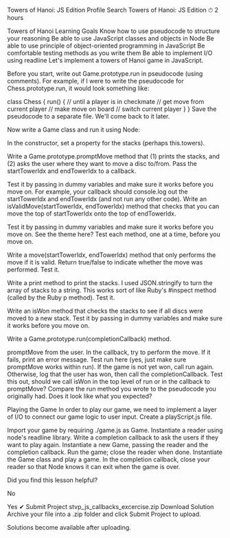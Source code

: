 
Towers of Hanoi: JS Edition
Profile
Search
Towers of Hanoi: JS Edition
⏱ 2 hours

Towers of Hanoi
Learning Goals
Know how to use pseudocode to structure your reasoning
Be able to use JavaScript classes and objects in Node
Be able to use principle of object-oriented programming in JavaScript
Be comfortable testing methods as you write them
Be able to implement I/O using readline
Let's implement a towers of Hanoi game in JavaScript.

Before you start, write out Game.prototype.run in pseudocode (using comments). For example, if I were to write the pseudocode for Chess.prototype.run, it would look something like:

class Chess {
  run() {
    // until a player is in checkmate
    // get move from current player
    // make move on board
    // switch current player
  }
}
Save the pseudocode to a separate file. We'll come back to it later.

Now write a Game class and run it using Node:

In the constructor, set a property for the stacks (perhaps this.towers).

Write a Game.prototype.promptMove method that (1) prints the stacks, and (2) asks the user where they want to move a disc to/from. Pass the startTowerIdx and endTowerIdx to a callback.

Test it by passing in dummy variables and make sure it works before you move on. For example, your callback should console.log out the startTowerIdx and endTowerIdx (and not run any other code).
Write an isValidMove(startTowerIdx, endTowerIdx) method that checks that you can move the top of startTowerIdx onto the top of endTowerIdx.

Test it by passing in dummy variables and make sure it works before you move on.
See the theme here? Test each method, one at a time, before you move on.

Write a move(startTowerIdx, endTowerIdx) method that only performs the move if it is valid. Return true/false to indicate whether the move was performed. Test it.

Write a print method to print the stacks. I used JSON.stringify to turn the array of stacks to a string. This works sort of like Ruby's #inspect method (called by the Ruby p method). Test it.

Write an isWon method that checks the stacks to see if all discs were moved to a new stack. Test it by passing in dummy variables and make sure it works before you move on.

Write a Game.prototype.run(completionCallback) method.

promptMove from the user.
In the callback, try to perform the move. If it fails, print an error message.
Test run here (yes, just make sure promptMove works within run).
If the game is not yet won, call run again.
Otherwise, log that the user has won, then call the completionCallback.
Test this out, should we call isWon in the top level of run or in the callback to promptMove?
Compare the run method you wrote to the pseudocode you originally had. Does it look like what you expected?

Playing the Game
In order to play our game, we need to implement a layer of I/O to connect our game logic to user input. Create a playScript.js file.

Import your game by requiring ./game.js as Game.
Instantiate a reader using node's readline library.
Write a completion callback to ask the users if they want to play again.
Instantiate a new Game, passing the reader and the completion callback.
Run the game; close the reader when done.
Instantiate the Game class and play a game. In the completion callback, close your reader so that Node knows it can exit when the game is over.

Did you find this lesson helpful?

No

Yes
✔︎ Submit Project
stvp_js_callbacks_excercise.zip
Download Solution
Archive your file into a .zip folder and click Submit Project to upload.

Solutions become available after uploading.
